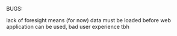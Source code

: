 BUGS:



lack of foresight means (for now) data must be loaded before web application can be used, bad user experience tbh